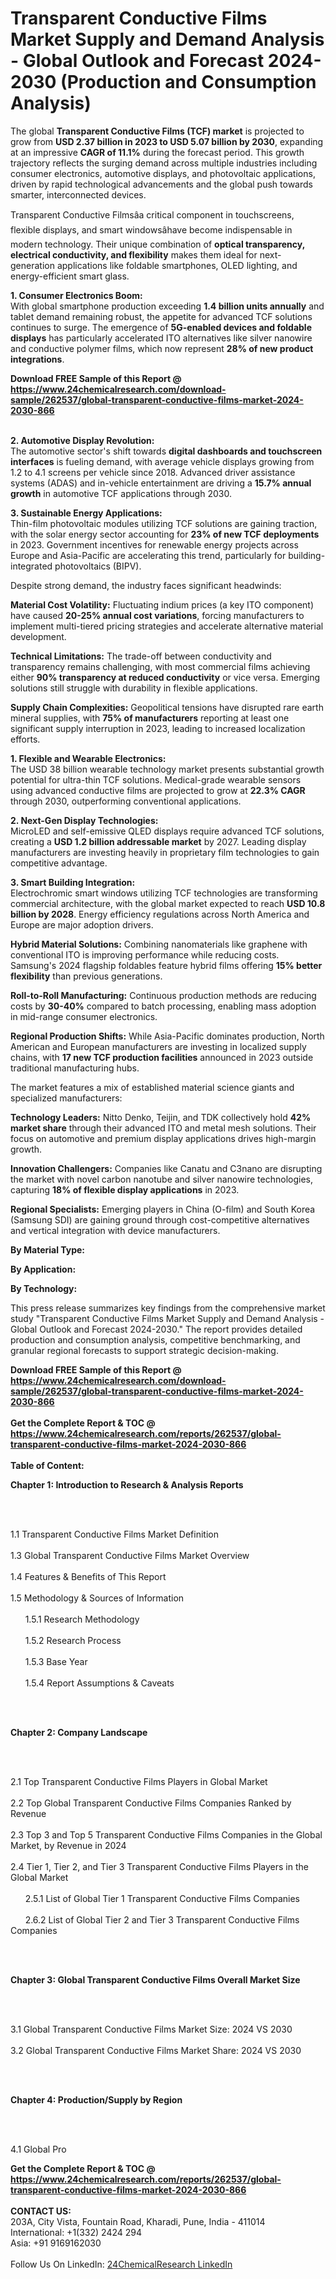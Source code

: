 <h1>Transparent Conductive Films Market Supply and Demand Analysis - Global Outlook and Forecast 2024-2030 (Production and Consumption Analysis)</h1><p>The global <strong>Transparent Conductive Films (TCF) market</strong> is projected to grow from <strong>USD 2.37 billion in 2023 to USD 5.07 billion by 2030</strong>, expanding at an impressive <strong>CAGR of 11.1%</strong> during the forecast period. This growth trajectory reflects the surging demand across multiple industries including consumer electronics, automotive displays, and photovoltaic applications, driven by rapid technological advancements and the global push towards smarter, interconnected devices.</p><p>Transparent Conductive Filmsâa critical component in touchscreens, flexible displays, and smart windowsâhave become indispensable in modern technology. Their unique combination of <strong>optical transparency, electrical conductivity, and flexibility</strong> makes them ideal for next-generation applications like foldable smartphones, OLED lighting, and energy-efficient smart glass.</p><p><strong>1. Consumer Electronics Boom:</strong><br>
With global smartphone production exceeding <strong>1.4 billion units annually</strong> and tablet demand remaining robust, the appetite for advanced TCF solutions continues to surge. The emergence of <strong>5G-enabled devices and foldable displays</strong> has particularly accelerated ITO alternatives like silver nanowire and conductive polymer films, which now represent <strong>28% of new product integrations</strong>.</p><div><b>Download FREE Sample of this Report @ 
            <a href="https://www.24chemicalresearch.com/download-sample/262537/global-transparent-conductive-films-market-2024-2030-866">
            https://www.24chemicalresearch.com/download-sample/262537/global-transparent-conductive-films-market-2024-2030-866</a></b></div><br><p><strong>2. Automotive Display Revolution:</strong><br>
The automotive sector's shift towards <strong>digital dashboards and touchscreen interfaces</strong> is fueling demand, with average vehicle displays growing from 1.2 to 4.1 screens per vehicle since 2018. Advanced driver assistance systems (ADAS) and in-vehicle entertainment are driving a <strong>15.7% annual growth</strong> in automotive TCF applications through 2030.</p><p><strong>3. Sustainable Energy Applications:</strong><br>
Thin-film photovoltaic modules utilizing TCF solutions are gaining traction, with the solar energy sector accounting for <strong>23% of new TCF deployments</strong> in 2023. Government incentives for renewable energy projects across Europe and Asia-Pacific are accelerating this trend, particularly for building-integrated photovoltaics (BIPV).</p><p>Despite strong demand, the industry faces significant headwinds:</p><p><strong>Material Cost Volatility:</strong> Fluctuating indium prices (a key ITO component) have caused <strong>20-25% annual cost variations</strong>, forcing manufacturers to implement multi-tiered pricing strategies and accelerate alternative material development.</p><p><strong>Technical Limitations:</strong> The trade-off between conductivity and transparency remains challenging, with most commercial films achieving either <strong>90% transparency at reduced conductivity</strong> or vice versa. Emerging solutions still struggle with durability in flexible applications.</p><p><strong>Supply Chain Complexities:</strong> Geopolitical tensions have disrupted rare earth mineral supplies, with <strong>75% of manufacturers</strong> reporting at least one significant supply interruption in 2023, leading to increased localization efforts.</p><p><strong>1. Flexible and Wearable Electronics:</strong><br>
The USD 38 billion wearable technology market presents substantial growth potential for ultra-thin TCF solutions. Medical-grade wearable sensors using advanced conductive films are projected to grow at <strong>22.3% CAGR</strong> through 2030, outperforming conventional applications.</p><p><strong>2. Next-Gen Display Technologies:</strong><br>
MicroLED and self-emissive QLED displays require advanced TCF solutions, creating a <strong>USD 1.2 billion addressable market</strong> by 2027. Leading display manufacturers are investing heavily in proprietary film technologies to gain competitive advantage.</p><p><strong>3. Smart Building Integration:</strong><br>
Electrochromic smart windows utilizing TCF technologies are transforming commercial architecture, with the global market expected to reach <strong>USD 10.8 billion by 2028</strong>. Energy efficiency regulations across North America and Europe are major adoption drivers.</p><p><strong>Hybrid Material Solutions:</strong> Combining nanomaterials like graphene with conventional ITO is improving performance while reducing costs. Samsung's 2024 flagship foldables feature hybrid films offering <strong>15% better flexibility</strong> than previous generations.</p><p><strong>Roll-to-Roll Manufacturing:</strong> Continuous production methods are reducing costs by <strong>30-40%</strong> compared to batch processing, enabling mass adoption in mid-range consumer electronics.</p><p><strong>Regional Production Shifts:</strong> While Asia-Pacific dominates production, North American and European manufacturers are investing in localized supply chains, with <strong>17 new TCF production facilities</strong> announced in 2023 outside traditional manufacturing hubs.</p><p>The market features a mix of established material science giants and specialized manufacturers:</p><p><strong>Technology Leaders:</strong> Nitto Denko, Teijin, and TDK collectively hold <strong>42% market share</strong> through their advanced ITO and metal mesh solutions. Their focus on automotive and premium display applications drives high-margin growth.</p><p><strong>Innovation Challengers:</strong> Companies like Canatu and C3nano are disrupting the market with novel carbon nanotube and silver nanowire technologies, capturing <strong>18% of flexible display applications</strong> in 2023.</p><p><strong>Regional Specialists:</strong> Emerging players in China (O-film) and South Korea (Samsung SDI) are gaining ground through cost-competitive alternatives and vertical integration with device manufacturers.</p><p><strong>By Material Type:</strong></p><p><strong>By Application:</strong></p><p><strong>By Technology:</strong></p><p>This press release summarizes key findings from the comprehensive market study "Transparent Conductive Films Market Supply and Demand Analysis - Global Outlook and Forecast 2024-2030." The report provides detailed production and consumption analysis, competitive benchmarking, and granular regional forecasts to support strategic decision-making.</p><div><b>Download FREE Sample of this Report @ 
            <a href="https://www.24chemicalresearch.com/download-sample/262537/global-transparent-conductive-films-market-2024-2030-866">
            https://www.24chemicalresearch.com/download-sample/262537/global-transparent-conductive-films-market-2024-2030-866</a></b></div><br><div><b>Get the Complete Report & TOC @ 
            <a href="https://www.24chemicalresearch.com/reports/262537/global-transparent-conductive-films-market-2024-2030-866">
            https://www.24chemicalresearch.com/reports/262537/global-transparent-conductive-films-market-2024-2030-866</a></b></div><br>
            <b>Table of Content:</b><p><p><strong>Chapter 1: Introduction to Research &amp; Analysis Reports</strong></p><br />
<br />
<p>1.1 Transparent Conductive Films Market Definition<br /><br />
1.3 Global Transparent Conductive Films Market Overview<br /><br />
1.4 Features &amp; Benefits of This Report<br /><br />
1.5 Methodology &amp; Sources of Information<br /><br />
&nbsp;&nbsp;&nbsp;&nbsp;&nbsp; 1.5.1 Research Methodology<br /><br />
&nbsp;&nbsp;&nbsp;&nbsp;&nbsp; 1.5.2 Research Process<br /><br />
&nbsp;&nbsp;&nbsp;&nbsp;&nbsp; 1.5.3 Base Year<br /><br />
&nbsp;&nbsp;&nbsp;&nbsp;&nbsp; 1.5.4 Report Assumptions &amp; Caveats</p><br />
<br />
<p><strong>Chapter 2: Company Landscape</strong></p><br />
<br />
<p>2.1 Top Transparent Conductive Films Players in Global Market<br /><br />
2.2 Top Global Transparent Conductive Films Companies Ranked by Revenue<br /><br />
2.3 Top 3 and Top 5 Transparent Conductive Films Companies in the Global Market, by Revenue in 2024<br /><br />
2.4 Tier 1, Tier 2, and Tier 3 Transparent Conductive Films Players in the Global Market<br /><br />
&nbsp;&nbsp;&nbsp;&nbsp;&nbsp; 2.5.1 List of Global Tier 1 Transparent Conductive Films Companies<br /><br />
&nbsp;&nbsp;&nbsp;&nbsp;&nbsp; 2.6.2 List of Global Tier 2 and Tier 3 Transparent Conductive Films Companies</p><br />
<br />
<p><strong>Chapter 3: Global Transparent Conductive Films Overall Market Size</strong></p><br />
<br />
<p>3.1 Global Transparent Conductive Films Market Size: 2024 VS 2030<br /><br />
3.2 Global Transparent Conductive Films Market Share: 2024 VS 2030</p><br />
<br />
<p><strong>Chapter 4: Production/Supply by Region</strong></p><br />
<br />
<p>4.1 Global Pro</p><div><b>Get the Complete Report & TOC @ 
            <a href="https://www.24chemicalresearch.com/reports/262537/global-transparent-conductive-films-market-2024-2030-866">
            https://www.24chemicalresearch.com/reports/262537/global-transparent-conductive-films-market-2024-2030-866</a></b></div><br><b>CONTACT US:</b><br>
            203A, City Vista, Fountain Road, Kharadi, Pune, India - 411014<br>
            International: +1(332) 2424 294<br>
            Asia: +91 9169162030 <br><br>
            Follow Us On LinkedIn: <a href="https://www.linkedin.com/company/24chemicalresearch/">24ChemicalResearch LinkedIn</a>